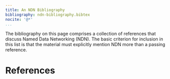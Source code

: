 ```yaml
---
title: An NDN Bibliography
bibliography: ndn-bibliography.bibtex
nocite: '@*'
...
```


The bibliography on this page comprises a collection of references that discuss Named Data Networking (NDN).  The basic criterion for inclusion in this list is that the material must explicitly mention NDN more than a passing reference.

# References
